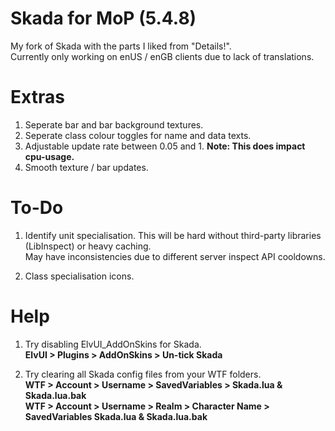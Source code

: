# Skada for MoP (5.4.8)
My fork of Skada with the parts I liked from "Details!".  
Currently only working on enUS / enGB clients due to lack of translations.  

# Extras
1. Seperate bar and bar background textures.
2. Seperate class colour toggles for name and data texts.
3. Adjustable update rate between 0.05 and 1. **Note: This does impact cpu-usage.**
4. Smooth texture / bar updates.

# To-Do
1. Identify unit specialisation. This will be hard without third-party libraries (LibInspect) or heavy caching.  
 May have inconsistencies due to different server inspect API cooldowns.

2. Class specialisation icons.

# Help
1. Try disabling ElvUI_AddOnSkins for Skada.  
**ElvUI > Plugins > AddOnSkins > Un-tick Skada**  

2. Try clearing all Skada config files from your WTF folders.  
**WTF > Account > Username > SavedVariables > Skada.lua & Skada.lua.bak**  
**WTF > Account > Username > Realm > Character Name > SavedVariables Skada.lua & Skada.lua.bak**

